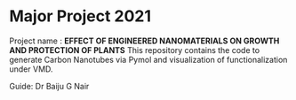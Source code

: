 # Major Project 2021
Project name : ****EFFECT OF ENGINEERED NANOMATERIALS ON GROWTH AND PROTECTION OF PLANTS****
This repository contains the code to generate Carbon Nanotubes via Pymol and visualization of functionalization under VMD.






Guide: Dr Baiju G Nair
